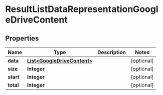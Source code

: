
# ResultListDataRepresentationGoogleDriveContent

## Properties
Name | Type | Description | Notes
------------ | ------------- | ------------- | -------------
**data** | [**List&lt;GoogleDriveContent&gt;**](GoogleDriveContent.md) |  |  [optional]
**size** | **Integer** |  |  [optional]
**start** | **Integer** |  |  [optional]
**total** | **Integer** |  |  [optional]



